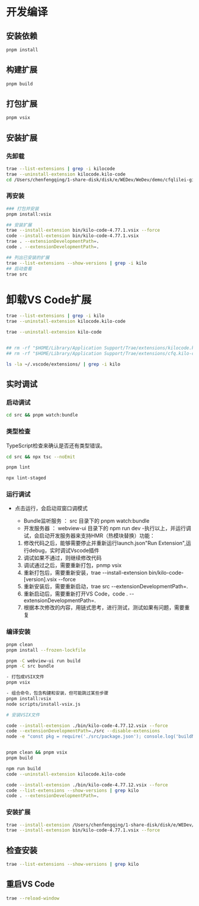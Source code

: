 # 开发编译

## 安装依赖

```bash
pnpm install
```

## 构建扩展

```bash
pnpm build
```

## 打包扩展

```bash
pnpm vsix
```

## 安装扩展

### 先卸载

```bash
trae --list-extensions | grep -i kilocode
trae --uninstall-extension kilocode.kilo-code
cd /Users/chenfengqing/1-share-disk/disk/e/WEDev/WeDev/demo/cfqlilei-git/kilocode
```

### 再安装

```bash
### 打包并安装
pnpm install:vsix

## 安装扩展
trae --install-extension bin/kilo-code-4.77.1.vsix --force
code --install-extension bin/kilo-code-4.77.1.vsix
trae . --extensionDevelopmentPath=.
code . --extensionDevelopmentPath=.

## 列出已安装的扩展
trae --list-extensions --show-versions | grep -i kilo
## 启动查看
trae src
```

# 卸载VS Code扩展

```bash
trae --list-extensions | grep -i kilo
trae --uninstall-extension kilocode.kilo-code

trae --uninstall-extension kilo-code


## rm -rf "$HOME/Library/Application Support/Trae/extensions/kilocode.kilo-code-*"
## rm -rf "$HOME/Library/Application Support/Trae/extensions/cfq.kilo-code-cfq-*"

ls -la ~/.vscode/extensions/ | grep -i kilo
```

## 实时调试

### 启动调试

```bash
cd src && pnpm watch:bundle
```

### 类型检查

TypeScript检查来确认是否还有类型错误。

```bash
cd src && npx tsc --noEmit

pnpm lint

npx lint-staged
```

### 运行调试

- 点击运行，会启动双窗口调模式

    - Bundle监听服务 ： src 目录下的 pnpm watch:bundle
    - 开发服务器 ： webview-ui 目录下的 npm run dev -执行以上，并运行调试，会启动开发服务器来支持HMR（热模块替换）功能：

    1. 修改代码之后，能够需要停止并重新运行launch.json"Run Extension",运行debug，实时调试Vscode插件
    2. 调试如果不通过，则继续修改代码
    3. 调试通过之后，需要重新打包，pnmp vsix
    4. 重新打包后，需要重新安装，trae --install-extension bin/kilo-code-[version].vsix --force
    5. 重新安装后，需要重新启动，trae src --extensionDevelopmentPath=.
    6. 重新启动后，需要重新打开VS Code，code . --extensionDevelopmentPath=.
    7. 根据本次修改的内容，用链式思考，进行测试，测试如果有问题，需要重复

### 编译安装

```bash
pnpm clean
pnpm install --frozen-lockfile

pnpm -C webview-ui run build
pnpm -C src bundle

- 打包成VSIX文件
pnpm vsix

- 组合命令，包含构建和安装，但可能跳过某些步骤
pnpm install:vsix
node scripts/install-vsix.js

# 安装VSIX文件

code --install-extension ./bin/kilo-code-4.77.12.vsix --force
code --extensionDevelopmentPath=./src --disable-extensions
node -e "const pkg = require('./src/package.json'); console.log('buildNumber:', pkg.buildNumber); console.log('version:', pkg.version);"


pnpm clean && pnpm vsix
pnpm build

npm run build
code --uninstall-extension kilocode.kilo-code

code --install-extension ./bin/kilo-code-4.77.12.vsix --force
code --list-extensions --show-versions | grep kilo
code . --extensionDevelopmentPath=.
```

### 安装扩展

```bash
trae --install-extension /Users/chenfengqing/1-share-disk/disk/e/WEDev/WeDev/demo/cfqlilei-git/kilocode/bin/kilo-code-4.77.1.vsix --force
trae --install-extension bin/kilo-code-4.77.1.vsix --force
```

## 检查安装

```bash
trae --list-extensions --show-versions | grep kilo
```

## 重启VS Code

```bash
trae --reload-window
```

##
